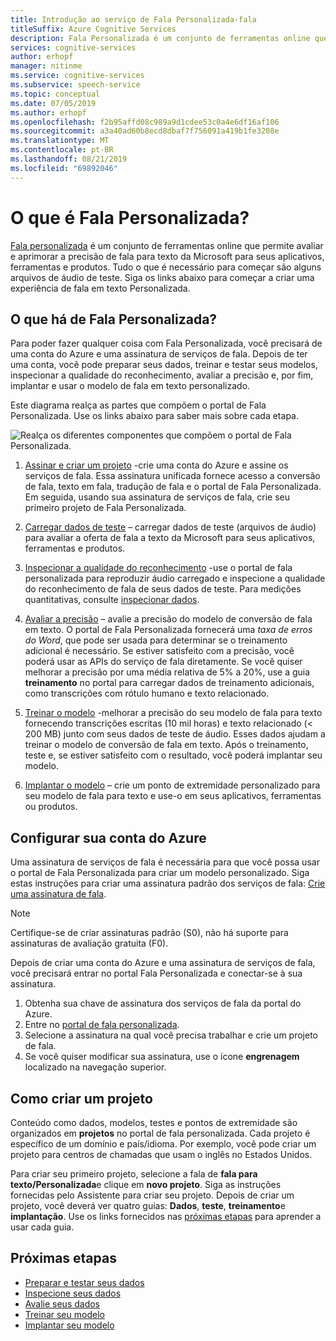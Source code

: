 ```yaml
---
title: Introdução ao serviço de Fala Personalizada-fala
titleSuffix: Azure Cognitive Services
description: Fala Personalizada é um conjunto de ferramentas online que permite que você avalie e aprimore nossa precisão de fala para texto para seus aplicativos, ferramentas e produtos. Tudo o que é necessário para começar são alguns arquivos de áudio de teste. Siga os links abaixo para começar a criar uma experiência de fala em texto Personalizada.
services: cognitive-services
author: erhopf
manager: nitinme
ms.service: cognitive-services
ms.subservice: speech-service
ms.topic: conceptual
ms.date: 07/05/2019
ms.author: erhopf
ms.openlocfilehash: f2b95affd08c989a9d1cdee53c0a4e6df16af106
ms.sourcegitcommit: a3a40ad60b8ecd8dbaf7f756091a419b1fe3208e
ms.translationtype: MT
ms.contentlocale: pt-BR
ms.lasthandoff: 08/21/2019
ms.locfileid: "69892046"
---
```

# <a name="what-is-custom-speech"></a>O que é Fala Personalizada?

[Fala personalizada](https://aka.ms/customspeech) é um conjunto de ferramentas online que permite avaliar e aprimorar a precisão de fala para texto da Microsoft para seus aplicativos, ferramentas e produtos. Tudo o que é necessário para começar são alguns arquivos de áudio de teste. Siga os links abaixo para começar a criar uma experiência de fala em texto Personalizada.

## <a name="whats-in-custom-speech"></a>O que há de Fala Personalizada?

Para poder fazer qualquer coisa com Fala Personalizada, você precisará de uma conta do Azure e uma assinatura de serviços de fala. Depois de ter uma conta, você pode preparar seus dados, treinar e testar seus modelos, inspecionar a qualidade do reconhecimento, avaliar a precisão e, por fim, implantar e usar o modelo de fala em texto personalizado.

Este diagrama realça as partes que compõem o portal de Fala Personalizada. Use os links abaixo para saber mais sobre cada etapa.

![Realça os diferentes componentes que compõem o portal de Fala Personalizada.](./media/custom-speech/custom-speech-overview.png)

1. [Assinar e criar um projeto](#set-up-your-azure-account) -crie uma conta do Azure e assine os serviços de fala. Essa assinatura unificada fornece acesso a conversão de fala, texto em fala, tradução de fala e o portal de Fala Personalizada. Em seguida, usando sua assinatura de serviços de fala, crie seu primeiro projeto de Fala Personalizada.

2. [Carregar dados de teste](how-to-custom-speech-test-data.md) – carregar dados de teste (arquivos de áudio) para avaliar a oferta de fala a texto da Microsoft para seus aplicativos, ferramentas e produtos.

3. [Inspecionar a qualidade do reconhecimento](how-to-custom-speech-inspect-data.md) -use o portal de fala personalizada para reproduzir áudio carregado e inspecione a qualidade do reconhecimento de fala de seus dados de teste. Para medições quantitativas, consulte [inspecionar dados](how-to-custom-speech-inspect-data.md).

4. [Avaliar a precisão](how-to-custom-speech-evaluate-data.md) – avalie a precisão do modelo de conversão de fala em texto. O portal de Fala Personalizada fornecerá uma *taxa de erros do Word*, que pode ser usada para determinar se o treinamento adicional é necessário. Se estiver satisfeito com a precisão, você poderá usar as APIs do serviço de fala diretamente. Se você quiser melhorar a precisão por uma média relativa de 5% a 20%, use a guia **treinamento** no portal para carregar dados de treinamento adicionais, como transcrições com rótulo humano e texto relacionado.

5. [Treinar o modelo](how-to-custom-speech-train-model.md) -melhorar a precisão do seu modelo de fala para texto fornecendo transcrições escritas (10 mil horas) e texto relacionado (< 200 MB) junto com seus dados de teste de áudio. Esses dados ajudam a treinar o modelo de conversão de fala em texto. Após o treinamento, teste e, se estiver satisfeito com o resultado, você poderá implantar seu modelo.

6. [Implantar o modelo](how-to-custom-speech-deploy-model.md) – crie um ponto de extremidade personalizado para seu modelo de fala para texto e use-o em seus aplicativos, ferramentas ou produtos.

## <a name="set-up-your-azure-account"></a>Configurar sua conta do Azure

Uma assinatura de serviços de fala é necessária para que você possa usar o portal de Fala Personalizada para criar um modelo personalizado. Siga estas instruções para criar uma assinatura padrão dos serviços de fala: [Crie uma assinatura de fala](https://docs.microsoft.com/azure/cognitive-services/speech-service/get-started#new-azure-account).

> [!NOTE]
> Certifique-se de criar assinaturas padrão (S0), não há suporte para assinaturas de avaliação gratuita (F0).

Depois de criar uma conta do Azure e uma assinatura de serviços de fala, você precisará entrar no portal Fala Personalizada e conectar-se à sua assinatura.

1. Obtenha sua chave de assinatura dos serviços de fala da portal do Azure.
2. Entre no [portal de fala personalizada](https://aka.ms/custom-speech).
3. Selecione a assinatura na qual você precisa trabalhar e crie um projeto de fala.
4. Se você quiser modificar sua assinatura, use o ícone **engrenagem** localizado na navegação superior.

## <a name="how-to-create-a-project"></a>Como criar um projeto

Conteúdo como dados, modelos, testes e pontos de extremidade são organizados em **projetos** no portal de fala personalizada. Cada projeto é específico de um domínio e país/idioma. Por exemplo, você pode criar um projeto para centros de chamadas que usam o inglês no Estados Unidos.

Para criar seu primeiro projeto, selecione a fala de **fala para texto/Personalizada**e clique em **novo projeto**. Siga as instruções fornecidas pelo Assistente para criar seu projeto. Depois de criar um projeto, você deverá ver quatro guias: **Dados**, **teste**, **treinamento**e **implantação**. Use os links fornecidos nas [próximas etapas](#next-steps) para aprender a usar cada guia.

## <a name="next-steps"></a>Próximas etapas

* [Preparar e testar seus dados](how-to-custom-speech-test-data.md)
* [Inspecione seus dados](how-to-custom-speech-inspect-data.md)
* [Avalie seus dados](how-to-custom-speech-evaluate-data.md)
* [Treinar seu modelo](how-to-custom-speech-train-model.md)
* [Implantar seu modelo](how-to-custom-speech-deploy-model.md)
